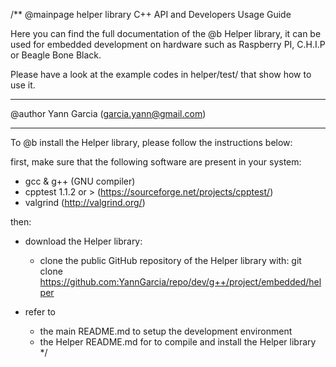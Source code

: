 /**
@mainpage helper library C++ API and Developers Usage Guide


Here you can find the full documentation of the @b Helper library, 
it can be used for embedded development on hardware such as Raspberry PI,
C.H.I.P or Beagle Bone Black.

Please have a look at the example codes in helper/test/ that show how to
use it.

-----------------------------------------------------------------------------------------------------


@author Yann Garcia (garcia.yann@gmail.com)


-----------------------------------------------------------------------------------------------------


To @b install the Helper library, please follow the instructions below:

first, make sure that the following software are present in your system:
  - gcc & g++ (GNU compiler)
  - cpptest 1.1.2 or > (https://sourceforge.net/projects/cpptest/)
  - valgrind (http://valgrind.org/)

then:

- download the Helper library:
   - clone the public GitHub repository of the Helper library with:
       git clone https://github.com:YannGarcia/repo/dev/g++/project/embedded/helper

- refer to
    - the main README.md to setup the development environment
    - the Helper README.md for to compile and install the Helper library
*/
